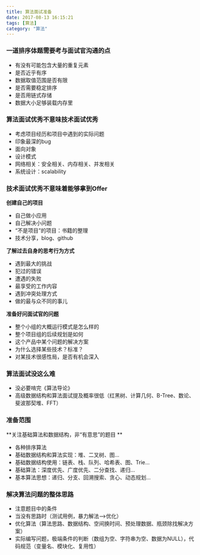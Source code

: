 ```yaml
---
title: 算法面试准备
date: 2017-08-13 16:15:21
tags: [算法]
category: "算法"
---
```

### 一道排序体题需要考与面试官沟通的点
- 有没有可能包含大量的重复元素
- 是否近乎有序
- 数据取值范围是否有限
- 是否需要稳定排序
- 是否用链式存储
- 数据大小足够装载内存里

### 算法面试优秀不意味技术面试优秀
- 考虑项目经历和项目中遇到的实际问题
- 印象最深的bug
- 面向对象
- 设计模式
- 网络相关：安全相关、内存相关、并发相关
- 系统设计：scalability

### 技术面试优秀不意味着能够拿到Offer
**创建自己的项目**

- 自己做小应用
- 自己解决小问题
- “不是项目”的项目：书籍的整理
- 技术分享，blog、github 

**了解过去自身的思考行为方式**

- 遇到最大的挑战
- 犯过的错误
- 遭遇的失败
- 最享受的工作内容
- 遇到冲突处理方式
- 做的最与众不同的事儿

**准备好问面试官的问题**

- 整个小组的大概运行模式是怎么样的
- 整个项目组的后续规划是如何
- 这个产品中某个问题的解决方案
- 为什么选择某些技术？标准？
- 对某技术很感性局，是否有机会深入

### 算法面试没这么难

- 没必要啃完《算法导论》
- 高级数据结构和算法面试提及概率很低（红黑树、计算几何、B-Tree、数论、斐波那契堆、FFT）

### 准备范围
**关注基础算法和数据结构，非“有意思”的题目
**

- 各种排序算法
- 基础数据结构和算法实现：堆、二叉树、图...
- 基础数据结构使用：链表、栈、队列、哈希表、图、Trie...
- 基础算法：深度优先、广度优先、二分查找、递归...
- 基本算法思想：递归、分支、回溯搜索、贪心、动态规划...

### 解决算法问题的整体思路

- 注意题目中的条件
- 当没有思路时（测试用例，暴力解法——>优化）
- 优化算法（算法思路、数据结构、空间换时间、预处理数据、瓶颈除找解决方案）
- 实际编写问题，极端条件的判断（数组为空、字符串为空、数据为NULL），代码规范（变量名、模块化、复用性）